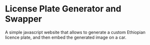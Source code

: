 # License Plate Generator and Swapper 
A simple javascript website that allows to generate a custom Ethiopian licence plate, and then embed the generated image on a car.
